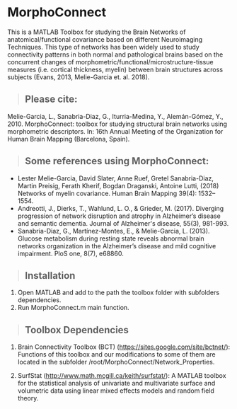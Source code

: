 # MorphoConnect
This is a MATLAB Toolbox for studying the Brain Networks of anatomical/functional covariance based on different Neuroimaging Techniques.
This type of networks has been widely used to study connectivity patterns in both normal and pathological brains based on the concurrent changes of morphometric/functional/microstructure-tissue measures (i.e. cortical thickness, myelin) between brain structures across subjects (Evans, 2013, Melie-Garcia et. al. 2018).

> ## Please cite:

Melie-Garcia, L., Sanabria-Diaz, G., Iturria-Medina, Y., Alemán-Gómez, Y., 2010. MorphoConnect: toolbox for studying structural brain networks using morphometric descriptors. In: 16th Annual Meeting of the Organization for Human Brain Mapping (Barcelona, Spain).

> ## Some references using MorphoConnect:

- Lester Melie-Garcia, David Slater, Anne Ruef, Gretel Sanabria-Diaz, Martin Preisig, Ferath Kherif, Bogdan Draganski, Antoine Lutti, (2018) Networks of myelin covariance. Human Brain Mapping 39(4): 1532–1554.
- Andreotti, J., Dierks, T., Wahlund, L. O., & Grieder, M. (2017). Diverging progression of network disruption and atrophy in Alzheimer’s disease and semantic dementia. Journal of Alzheimer's disease, 55(3), 981-993.
- Sanabria-Diaz, G., Martínez-Montes, E., & Melie-Garcia, L. (2013). Glucose metabolism during resting state reveals abnormal brain networks organization in the Alzheimer’s disease and mild cognitive impairment. PloS one, 8(7), e68860.


> ## Installation

1.	Open MATLAB and add to the path the toolbox folder with subfolders dependencies.
2.	Run MorphoConnect.m main function.

> ## Toolbox Dependencies

1. Brain Connectivity Toolbox (BCT) (https://sites.google.com/site/bctnet/): Functions of this toolbox and our modifications to some of them are located in the subfolder  /root/MorphoConnect/Network_Properties. 

2. SurfStat (http://www.math.mcgill.ca/keith/surfstat/):  A MATLAB toolbox for the statistical analysis of univariate and multivariate        surface and volumetric data using linear mixed effects models and random field theory.

